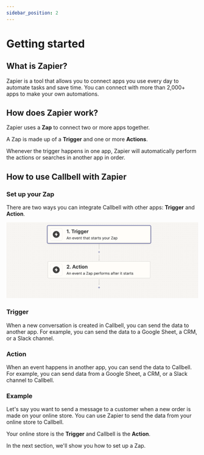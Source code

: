 ```yaml
---
sidebar_position: 2
---
```


# Getting started

## What is Zapier?

Zapier is a tool that allows you to connect apps you use every day to automate tasks and save time. You can connect with more than 2,000+ apps to make your own automations.

## How does Zapier work?

Zapier uses a **Zap** to connect two or more apps together.

A Zap is made up of a **Trigger** and one or more **Actions**.

Whenever the trigger happens in one app, Zapier will automatically perform the actions or searches in another app in order.

## How to use Callbell with Zapier

### Set up your Zap

There are two ways you can integrate Callbell with other apps: **Trigger** and **Action**.

![Zapier Trigger and Action](./assets/trigger+action.png)

### Trigger

When a new conversation is created in Callbell, you can send the data to another app. For example, you can send the data to a Google Sheet, a CRM, or a Slack channel.

### Action

When an event happens in another app, you can send the data to Callbell. For example, you can send data from a Google Sheet, a CRM, or a Slack channel to Callbell.

### Example

Let's say you want to send a message to a customer when a new order is made on your online store. You can use Zapier to send the data from your online store to Callbell.

Your online store is the **Trigger** and Callbell is the **Action**.

In the next section, we'll show you how to set up a Zap.
